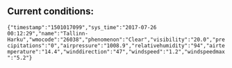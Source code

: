 ## Current conditions: 
 ``` {"timestamp":"1501017099","sys_time":"2017-07-26 00:12:29","name":"Tallinn-Harku","wmocode":"26038","phenomenon":"Clear","visibility":"20.0","precipitations":"0","airpressure":"1008.9","relativehumidity":"94","airtemperature":"14.4","winddirection":"47","windspeed":"1.2","windspeedmax":"5.2"} ```
